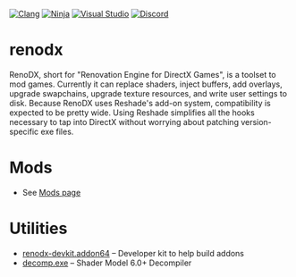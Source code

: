 [![Clang](https://github.com/clshortfuse/renodx/actions/workflows/clang.yml/badge.svg)](https://github.com/clshortfuse/renodx/actions/workflows/clang.yml) [![Ninja](https://github.com/clshortfuse/renodx/actions/workflows/ninja.yml/badge.svg)](https://github.com/clshortfuse/renodx/actions/workflows/ninja.yml) [![Visual Studio](https://github.com/clshortfuse/renodx/actions/workflows/visual-studio.yml/badge.svg)](https://github.com/clshortfuse/renodx/actions/workflows/visual-studio.yml) [![Discord](https://img.shields.io/discord/1161035767917850784?logo=discord&logoColor=%23fff&label=Discord&labelColor=%235865F2)](https://discord.gg/5WZXDpmbpP)


# renodx
RenoDX, short for "Renovation Engine for DirectX Games", is a toolset to mod games. Currently it can replace shaders, inject buffers, add overlays, upgrade swapchains, upgrade texture resources, and write user settings to disk. Because RenoDX uses Reshade's add-on system, compatibility is expected to be pretty wide. Using Reshade simplifies all the hooks necessary to tap into DirectX without worrying about patching version-specific exe files.


# Mods

* See [Mods page](https://github.com/clshortfuse/renodx/wiki/Mods)

# Utilities

* [renodx-devkit.addon64](https://clshortfuse.github.io/renodx/renodx-devkit.addon64) &ndash; Developer kit to help build addons
* [decomp.exe](https://clshortfuse.github.io/renodx/decomp.exe) &ndash; Shader Model 6.0+ Decompiler


